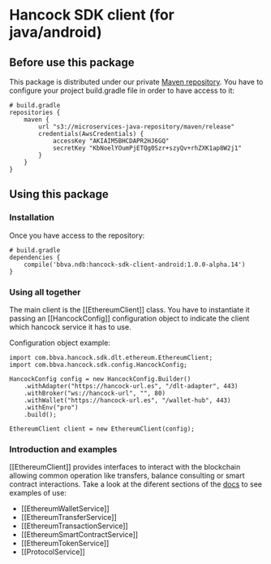 # Hancock SDK client (for java/android)

## Before use this package
This package is distributed under our private [Maven repository](s3://microservices-java-repository/maven/release).
You have to configure your project build.gradle file in order to have access to it:

```text/plain
# build.gradle
repositories {
    maven {
        url "s3://microservices-java-repository/maven/release"
        credentials(AwsCredentials) {
            accessKey "AKIAIM5BHCDAPR2HJ6GQ"
            secretKey "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"
        }
    }
}
```

## Using this package

### Installation

Once you have access to the repository:

```text/plain
# build.gradle
dependencies {
	compile('bbva.ndb:hancock-sdk-client-android:1.0.0-alpha.14')
}
```

### Using all together

The main client is the [[EthereumClient]] class. You have to instantiate it passing an [[HancockConfig]] configuration object
to indicate the client which hancock service it has to use.

Configuration object example:
```text/plain
import com.bbva.hancock.sdk.dlt.ethereum.EthereumClient;
import com.bbva.hancock.sdk.config.HancockConfig;

HancockConfig config = new HancockConfig.Builder()
    .withAdapter("https://hancock-url.es", "/dlt-adapter", 443)
    .withBroker("ws://hancock-url", "", 80)
    .withWallet("https://hancock-url.es", "/wallet-hub", 443)
    .withEnv("pro")
    .build();
    
EthereumClient client = new EthereumClient(config);
```

### Introduction and examples

[[EthereumClient]] provides interfaces to interact with the blockchain 
allowing common operation like transfers, balance consulting or smart contract interactions. Take a look at the diferent sections of the [docs](https://docs.kickstartteam.es/blockchainhub/kst-hancock-sdk-client-android/docs/index.html) to see examples of use:

- [[EthereumWalletService]]
- [[EthereumTransferService]]
- [[EthereumTransactionService]]
- [[EthereumSmartContractService]]
- [[EthereumTokenService]]
- [[ProtocolService]]